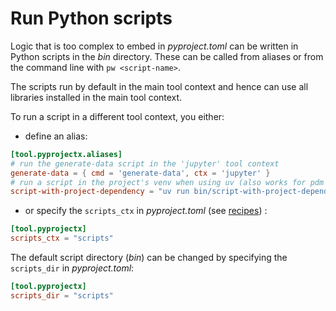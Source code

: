 # Run Python scripts

Logic that is too complex to embed in _pyproject.toml_ can be written in Python scripts in the _bin_ directory.
These can be called from aliases or from the command line with `pw <script-name>`.

The scripts run by default in the main tool context and hence can use all libraries installed in the main tool context.


To run a script in a different tool context, you either:

* define an alias:

```toml
[tool.pyprojectx.aliases]
# run the generate-data script in the 'jupyter' tool context
generate-data = { cmd = 'generate-data', ctx = 'jupyter' }
# run a script in the project's venv when using uv (also works for pdm and poetry)
script-with-project-dependency = "uv run bin/script-with-project-dependency.py"
```

* or specify the `scripts_ctx` in _pyproject.toml_ (see [recipes](/recipes#run-scripts-that-use-the-projects-packages)) :

```toml
[tool.pyprojectx]
scripts_ctx = "scripts"
```

The default script directory (_bin_) can be changed by specifying the `scripts_dir` in _pyproject.toml_:

```toml
[tool.pyprojectx]
scripts_dir = "scripts"
```
